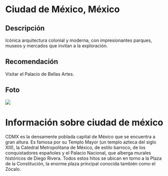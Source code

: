 # Ciudad de México, México

## Descripción
Icónica arquitectura colonial y moderna, con impresionantes parques, museos y mercados que invitan a la exploración.

## Recomendación
Visitar el Palacio de Bellas Artes.

## Foto
![](https://media.istockphoto.com/id/1175975898/es/foto/angel-of-independence.jpg?s=612x612&w=0&k=20&c=SGwSE8cubwkCWyPfZkuO1zLI_yv64pirdMfSEx9saog=)

# Información sobre ciudad de méxico
CDMX es la densamente poblada capital de México que se encuentra a gran altura. Es famosa por su Templo Mayor (un templo azteca del siglo XIII), la Catedral Metropolitana de México, de estilo barroco, de los conquistadores españoles y el Palacio Nacional, que alberga murales históricos de Diego Rivera. Todos estos hitos se ubican en torno a la Plaza de la Constitución, la enorme plaza principal conocida también como el Zócalo.